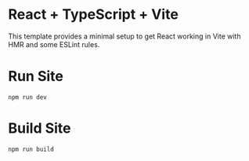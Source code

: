 # React + TypeScript + Vite

This template provides a minimal setup to get React working in Vite with HMR and some ESLint rules.

# Run Site

`npm run dev`

# Build Site

`npm run build`
